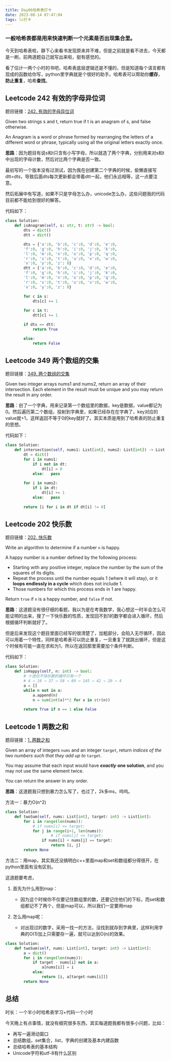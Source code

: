 ```yaml
---
title: Day06哈希表打卡
date: 2023-08-14 07:47:04
tags: lc打卡
---
```

### **一般哈希表都是用来快速判断一个元素是否出现集合里。**

今天到哈希表啦，静下心来看书发现原来并不难，但是之前就是看不进去，今天都是一刷，前两道题自己就写出来啦，挺有感觉的。

看了估计一两个小时的书吧，哈希表底层逻辑还是不懂的，但是知道每个语言都有现成的函数给你写，python里字典就是个很好的助手。哈希表可以帮助你**缓存**，**防止重复**，哈希**查找**。


## Leetcode 242 有效的字母异位词

题目链接：[242. 有效的字母异位词](https://leetcode.com/problems/valid-anagram/description/)

Given two strings s and t, return true if t is an anagram of s, and false otherwise.

An Anagram is a word or phrase formed by rearranging the letters of a different word or phrase, typically using all the original letters exactly once.

<!-- ![swap_ex1](https://github.com/yukiy927/lcdiary.github.io/blob/main/pics/swap_ex1.jpg) -->

**思路**：因为题目有说s和t只含有小写字母，所以就造了两个字典，分别用来对s和t中出现的字母计数，然后对比两个字典是否一致。

最初写的一个版本没有过测试，因为我在创建第二个字典的时候，偷懒直接写dtt=dts，导致后面dts每次更新都会带着dtt一起，他们永远相等，这一点要注意。

然后拓展中有写道，如果不只是字母怎么办，unicode怎么办，这些问题我的代码目前都不能给到很好的解答。

代码如下：

```python
class Solution:
    def isAnagram(self, s: str, t: str) -> bool:
        dts = dict()
        dtt = dict()

        dts = {'a':0, 'b':0, 'c':0, 'd':0, 'e':0,
        'f':0, 'g':0, 'h':0, 'i':0, 'j':0, 'k':0,
        'l':0, 'm':0, 'n':0, 'o':0, 'p':0, 'q':0,
        'r':0, 's':0, 't':0, 'u':0, 'v':0, 'w':0,
        'x':0, 'y':0, 'z': 0}
        dtt = {'a':0, 'b':0, 'c':0, 'd':0, 'e':0,
        'f':0, 'g':0, 'h':0, 'i':0, 'j':0, 'k':0,
        'l':0, 'm':0, 'n':0, 'o':0, 'p':0, 'q':0,
        'r':0, 's':0, 't':0, 'u':0, 'v':0, 'w':0,
        'x':0, 'y':0, 'z': 0}

        for c in s:
            dts[c] += 1
        
        for c in t:
            dtt[c] += 1

        if dts == dtt:
            return True

        else:
            return False
```

## Leetcode 349 两个数组的交集 
题目链接：[349. 两个数组的交集 ](https://leetcode.com/problems/intersection-of-two-arrays/description/)

Given two integer arrays nums1 and nums2, return an array of their intersection. Each element in the result must be unique and you may return the result in any order.

**思路**：创了一个字典，用来记录第一个数组里的数据，key是数据，value都记为0。然后遍历第二个数组，投射到字典里，如果已经存在在字典了，key对应的value就+1，这样返回不等于0的key就好了。其实本质是用到了哈希表的防止重复的思想。


代码如下：
```python
class Solution:
    def intersection(self, nums1: List[int], nums2: List[int]) -> List[int]:
        dt = dict()
        for i in nums1:
            if i not in dt:
                dt[i] = 0
            else:   pass
        
        for i in nums2:
            if i in dt:
                dt[i] += 1
            else:   pass
        
        return [i for i in dt if dt[i] != 0]
```

## Leetcode 202 快乐数 
题目链接：[202. 快乐数](https://leetcode.com/problems/happy-number/description/)

Write an algorithm to determine if a number `n` is happy.

A happy number is a number defined by the following process:

- Starting with any positive integer, replace the number by the sum of the squares of its digits.
- Repeat the process until the number equals 1 (where it will stay), or it **loops endlessly in a cycle** which does not include 1.
- Those numbers for which this process ends in 1 are happy.

Return `true` if `n` is a happy number, and `false` if not.


**思路**：这道题没有很仔细的看题，我以为是在考我数学，我心想这一时半会怎么可能证明的出来，搜了一下快乐数的性质，发现回不到1的数字都会进入循环，然后根据循环判断就好了。

但是后来发现这个题目里面已经写的很清楚了，加粗部分，会陷入无尽循环，因此可以用着一个特性，同样是哈希表可以防止重复，一旦重复了就跳出循环，但是这个时候有可能一直在求和为1，所以在返回那里需要加个条件判断。

代码如下：
```python
class Solution:
    def isHappy(self, n: int) -> bool:
        # 十进位不快乐数的循环只有一个
        # 4 → 16 → 37 → 58 → 89 → 145 → 42 → 20 → 4
        a = []
        while n not in a:
            a.append(n)
            n = sum(int(x)**2 for x in str(n))
        
        return True if n == 1 else False 
```


## Leetcode 1 两数之和 
题目链接：[1. 两数之和](https://leetcode.com/problems/two-sum/description/)

Given an array of integers `nums` and an integer `target`, return *indices of the two numbers such that they add up to* `target`.

You may assume that each input would have ***exactly*** **one solution**, and you may not use the same element twice.

You can return the answer in any order.

**思路**：这道题我只想到暴力怎么写了，也过了，2k多ms，呜呜。

方法一：暴力O(n^2)
```python
class Solution:
    def twoSum(self, nums: List[int], target: int) -> List[int]:
        for i in range(len(nums)):
            # if nums[i] <= target:
            for j in range(i+1, len(nums)):
                    # if nums[j] <= target:
                if nums[i] + nums[j] == target:
                    return [i, j]
        return None
```
方法二：用map，其实我还没搞明白c++里面map和set和数组都分得很开，在python里面有没有区别。

这道题要考虑，

1. 首先为什么用到map：

    - 因为这个时候你不仅要记住数组里的数，还要记住他们的下标，而set和数组都记不了两个，但是map可以，所以我们一定要用map
2. 怎么用map呢：
    - 对出现过的数字，采用一找一的方法，没找到就存到字典里，这样利用字典的O(1)加上只需要存一遍，就可以达到O(n)的效果。
```python
class Solution:
    def twoSum(self, nums: List[int], target: int) -> List[int]:
        a = dict()
        for i in range(len(nums)):
            if target - nums[i] not in a:
                a[nums[i]] = i
            else:
                return [i, a[target-nums[i]]]
        return None
```
## 总结

时长：一个半小时哈希表学习+代码一个小时

今天晚上有点事情，就没有细究很多东西，其实每道题我都有很多小问题，比如：
- 再写一遍滑动窗口
- 总结数组，set集合，list，字典的创建及基本内建函数
- 总结哈希表的基本结构
- Unicode字符和utf-8有什么区别
